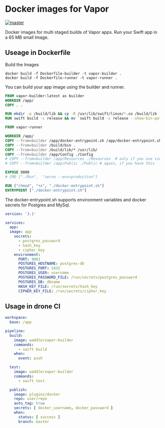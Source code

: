 # Docker images for Vapor



[![master](https://drone.hagen-hasenbalg.de/api/badges/SeriousShit/vapor-docker/status.svg?branch=master)](https://drone.hagen-hasenbalg.de/SeriousShit/vapor-docker) 

Docker images for multi staged builds of Vapor apps. Run your Swift app in a 65 MB small Image.

## Useage in Dockerfile

Build the Images

```Shell
docker build -f Dockerfile-builder -t vapor-builder .
docker build -f Dockerfile-runner -t vapor-runner .
```

You can build your app image using the builder and runner. 

```Dockerfile
FROM vapor-builder:latest as builder
WORKDIR /app/
COPY . .

RUN mkdir -p /build/lib && cp -R /usr/lib/swift/linux/*.so /build/lib
RUN swift build -c release && mv `swift build -c release --show-bin-path` /build/bin

FROM vapor-runner

WORKDIR /app/
COPY --from=builder /app/docker-entrypoint.sh /app/docker-entrypoint.sh
COPY --from=builder /build/bin .
COPY --from=builder /build/lib/* /usr/lib/
COPY --from=builder /app/Config ./Config
# COPY --from=builder /app/Resources ./Resources  # only if you use views
# COPY --from=builder /app/Public ./Public # again, if you have this

EXPOSE 9000
# CMD ["./Run",  "serve --env=production"]

RUN ["chmod", "+x", "./docker-entrypoint.sh"]
ENTRYPOINT ["./docker-entrypoint.sh"]
```

The docker-entrypoint.sh supports environment variables and docker secrets for Postgres and MySql.


```YAML
version: '3.1'

services:
  app:
  image: app
    secrets:
      - postgres_password
      - hash_key
      - cipher_key
    environment:
      PORT: 9001
      POSTGRES_HOSTNAME: postgres-db
      POSTGRES_PORT: 5432
      POSTGRES_USER: username
      POSTGRES_PASSWORD_FILE: /run/secrets/postgres_password
      POSTGRES_DB: dbname      
      HASH_KEY_FILE: /run/secrets/hash_key
      CIPHER_KEY_FILE: /run/secrets/cipher_key
```

## Usage in drone CI


```YAML
workspace:
  base: /app

pipeline:
  build:
    image: waddle/vapor-builder
    commands:
      - swift build
    when:
      event: push

  test:
    image: waddle/vapor-builder
    commands:
      - swift test

  publish:
    image: plugins/docker
    repo: user/repo
    auto_tag: true
    secrets: [ docker_username, docker_password ]
    when:
      status: [ success ]
      branch: master
```